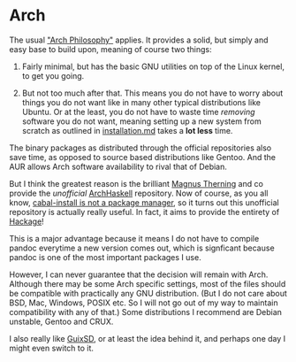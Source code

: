 # Arch

The usual ["Arch Philosophy"][1] applies. It provides a solid, but simply and
easy base to build upon, meaning of course two things:

1. Fairly minimal, but has the basic GNU utilities on top of the Linux kernel,
   to get you going.

2. But not too much after that. This means you do not have to worry about
   things you do not want like in many other typical distributions like Ubuntu.
   Or at the least, you do not have to waste time *removing* software you do
   not want, meaning setting up a new system from scratch as outlined in
   [installation.md][2] takes a **lot less** time.

The binary packages as distributed through the official repositories also save
time, as opposed to source based distributions like Gentoo. And the AUR allows
Arch software availability to rival that of Debian.

But I think the greatest reason is the brilliant [Magnus Therning][3] and co
provide the *unofficial* [ArchHaskell][4] repository. Now of course, as you all
know, [cabal-install is not a package manager][5], so it turns out this
unofficial repository is actually really useful. In fact, it aims to provide
the entirety of [Hackage][6]!

This is a major advantage because it means I do not have to compile pandoc
everytime a new version comes out, which is signficant because pandoc is one of
the most important packages I use.

However, I can never guarantee that the decision will remain with Arch.
Although there may be some Arch specific settings, most of the files should be
compatible with practically any GNU distribution. (But I do not care about BSD,
Mac, Windows, POSIX etc. So I will not go out of my way to maintain
compatibility with any of that.) Some distributions I recommend are Debian
unstable, Gentoo and CRUX.

I also really like [GuixSD][7], or at least the idea behind it, and perhaps one
day I might even switch to it.

[1]: https://wiki.archlinux.org/index.php/The_Arch_Way
[2]: installation.md
[3]: http://therning.org/magnus/
[4]: https://wiki.archlinux.org/index.php/ArchHaskell
[5]: https://ivanmiljenovic.wordpress.com/2010/03/15/repeat-after-me-cabal-is-not-a-package-manager/
[6]: https://hackage.haskell.org/
[7]: http://www.gnu.org/software/guix/manual/guix.html#GNU-Distribution

